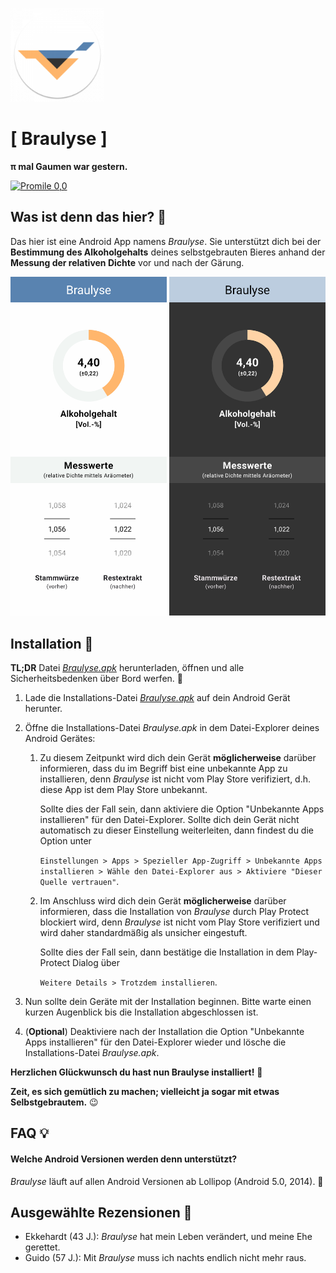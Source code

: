 <p align="left"><img src="https://github.com/SchneePingu/braulyse/blob/main/app/src/main/res/mipmap-xxxhdpi/ic_launcher_round.png?raw=true" alt="Braulyse" width="150"></p>

# [ Braulyse ]

 **π mal Gaumen war gestern.**
 
 <a href="https://img.shields.io/badge/Promille-0,0-green.svg"><img src="https://img.shields.io/badge/Promille-0,0-green.svg" alt="Promile 0,0"></a>

## Was ist denn das hier? 🧐

Das hier ist eine Android App namens *Braulyse*. Sie unterstützt dich bei der **Bestimmung des Alkoholgehalts** deines selbstgebrauten Bieres anhand der **Messung der relativen Dichte** vor und nach der Gärung.

<p align="left">
 <img src="https://github.com/SchneePingu/braulyse/blob/main/docs/assets/braulyse_preview_light_theme.png?raw=true" alt="Braulyse Preview Light Theme" width="250">
 <img src="https://github.com/SchneePingu/braulyse/blob/main/docs/assets/braulyse_preview_dark_theme.png?raw=true" alt="Braulyse Preview Dark Theme" width="250">
</p>

## Installation 🔨
**TL;DR**
Datei [*Braulyse.apk*](https://github.com/SchneePingu/braulyse/releases/latest/download/Braulyse.apk) herunterladen, öffnen und alle Sicherheitsbedenken über Bord werfen. 🤪

1. Lade die Installations-Datei [*Braulyse.apk*](https://github.com/SchneePingu/braulyse/releases/latest/download/Braulyse.apk) auf dein Android Gerät herunter.
2. Öffne die Installations-Datei *Braulyse.apk* in dem Datei-Explorer deines Android Gerätes:
    1. Zu diesem Zeitpunkt wird dich dein Gerät **möglicherweise** darüber informieren, dass du im Begriff bist eine unbekannte App zu installieren, denn *Braulyse* ist nicht vom Play Store verifiziert, d.h. diese App ist dem Play Store unbekannt.

       Sollte dies der Fall sein, dann aktiviere die Option "Unbekannte Apps installieren" für den Datei-Explorer. Sollte dich dein Gerät nicht automatisch zu dieser Einstellung weiterleiten, dann findest du die Option unter

       `Einstellungen > Apps > Spezieller App-Zugriff > Unbekannte Apps installieren > Wähle den Datei-Explorer aus > Aktiviere "Dieser Quelle vertrauen"`.

    2. Im Anschluss wird dich dein Gerät **möglicherweise** darüber informieren, dass die Installation von *Braulyse* durch Play Protect blockiert wird, denn *Braulyse* ist nicht vom Play Store verifiziert und wird daher standardmäßig als unsicher eingestuft.

       Sollte dies der Fall sein, dann bestätige die Installation in dem Play-Protect Dialog über

       `Weitere Details > Trotzdem installieren`.

3. Nun sollte dein Geräte mit der Installation beginnen. Bitte warte einen kurzen Augenblick bis die Installation abgeschlossen ist.
4. (**Optional**) Deaktiviere nach der Installation die Option "Unbekannte Apps installieren" für den Datei-Explorer wieder und lösche die Installations-Datei *Braulyse.apk*.


**Herzlichen Glückwunsch du hast nun Braulyse installiert!** 🥳

**Zeit, es sich gemütlich zu machen; vielleicht ja sogar mit etwas Selbstgebrautem.** 😉

## FAQ 💡

#### Welche Android Versionen werden denn unterstützt?

*Braulyse* läuft auf allen Android Versionen ab Lollipop (Android 5.0, 2014). 🍭

## Ausgewählte Rezensionen 📝

* Ekkehardt (43 J.): *Braulyse* hat mein Leben verändert, und meine Ehe gerettet.
* Guido (57 J.): Mit *Braulyse* muss ich nachts endlich nicht mehr raus.
